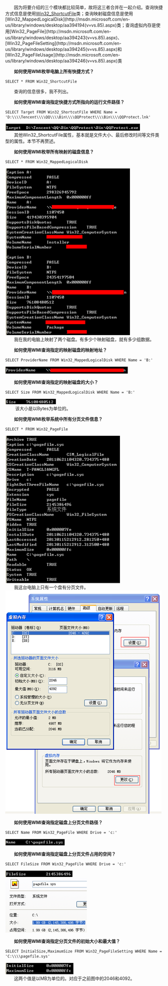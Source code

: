 &emsp;&emsp;因为将要介绍的三个模块都比较简单，故将这三者合并在一起介绍。查询快捷方式信息是使用[Win32_ShortcutFile](http://msdn.microsoft.com/en-us/library/windows/desktop/aa394438(v=vs.85).aspx)类；查询映射磁盘信息是使用[Win32_MappedLogicalDisk](http://msdn.microsoft.com/en-us/library/windows/desktop/aa394194(v=vs.85).aspx)类；查询虚拟内存是使用[Win32_PageFile](http://msdn.microsoft.com/en-us/library/windows/desktop/aa394243(v=vs.85).aspx)、[Win32_PageFileSetting](http://msdn.microsoft.com/en-us/library/windows/desktop/aa394245(v=vs.85).aspx)和[Win32_PageFileUsage](http://msdn.microsoft.com/en-us/library/windows/desktop/aa394246(v=vs.85).aspx)类  

&emsp;&emsp;**如何使用WMI枚举电脑上所有快捷方式？**  
```
SELECT * FROM Win32_ShortcutFile  
```
&emsp;&emsp;查询的信息很多，我不列出。  
  
&emsp;&emsp;**如何使用WMI查询指定快捷方式所指向的运行文件路径？**  
```
SELECT Target FROM Win32_ShortcutFile WHERE Name = 'D:\\\\Tencent\\\\QQ\\\\Bin\\\\QQProtect\\\\Bin\\\\QQProtect.lnk'  
```
![](_v_images/_1521442626_24522.png)  
&emsp;&emsp;其他Win32_ShortcutFile属性，基本就是文件大小、最后修改时间等文件类型的属性。本节不再赘述。  

&emsp;&emsp;**如何使用WMI枚举所有映射的磁盘信息？**  
```
SELECT * FROM Win32_MappedLogicalDisk  
```
![](_v_images/_1521442668_14006.png)  
&emsp;&emsp;我在我的电脑上映射了两个磁盘。有多少个映射磁盘，就有多少组数据。  
  
&emsp;&emsp;**如何使用WMI查询指定的映射磁盘的映射地址？**  
```
SELECT ProviderName FROM Win32_MappedLogicalDisk WHERE Name = 'B:'  
```
![](_v_images/_1521442708_19162.png)  

&emsp;&emsp;**如何使用WMI查询指定的映射磁盘的大小？**  
```
SELECT Size FROM Win32_MappedLogicalDisk WHERE Name = 'B:'  
```
![](_v_images/_1521442754_9506.png)  
&emsp;&emsp; 该大小是以Bytes为单位的。  

&emsp;&emsp;**如何使用WMI枚举系统中所有分页文件信息？**  
```
SELECT * FROM Win32_PageFile  
```
![](_v_images/_1521442798_28129.png)  
&emsp;&emsp;我这台电脑上只有一个盘有分页文件。  
![](_v_images/_1521442817_31183.png)  

&emsp;&emsp;**如何使用WMI查询指定磁盘上分页文件路径？**  
```
SELECT Name FROM Win32_PageFile WHERE Drive = 'c:'  
```
![](_v_images/_1521442844_7345.png)  

&emsp;&emsp;**如何使用WMI查询指定磁盘上分页文件占用的空间？**  
```
SELECT FileSize FROM Win32_PageFile WHERE Drive = 'c:'  
```
![](_v_images/_1521442886_13437.png)   
![](_v_images/_1521442897_11894.png)  

&emsp;&emsp;**如何使用WMI查询指定分页文件的初始大小和最大值？**  
```
SELECT InitialSize,MaximumSize FROM Win32_PageFileSetting WHERE Name = 'C:\\\\pagefile.sys'
```
![](_v_images/_1521442954_29794.png)  
&emsp;&emsp;这两个值是以MB为单位的。对应于之前图中的2046和4092。